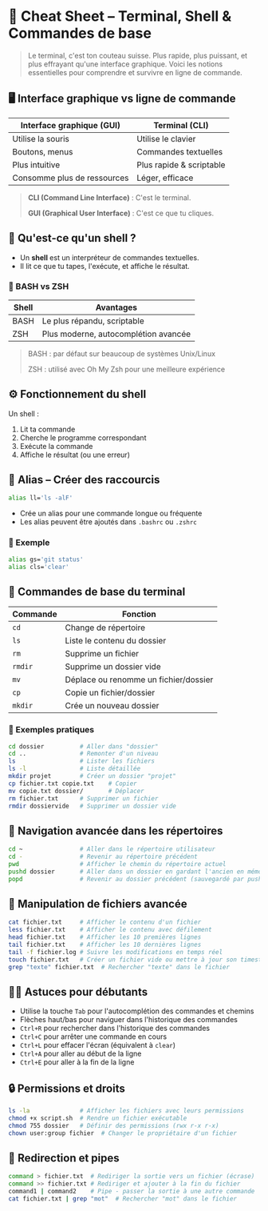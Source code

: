 # 🧾 Cheat Sheet – Terminal, Shell & Commandes de base

> Le terminal, c'est ton couteau suisse. Plus rapide, plus puissant, et plus effrayant qu'une interface graphique. Voici les notions essentielles pour comprendre et survivre en ligne de commande.

## 🖥 Interface graphique vs ligne de commande

| Interface graphique (GUI) | Terminal (CLI) |
|---------------------------|----------------|
| Utilise la souris | Utilise le clavier |
| Boutons, menus | Commandes textuelles |
| Plus intuitive | Plus rapide & scriptable |
| Consomme plus de ressources | Léger, efficace |

> **CLI (Command Line Interface)** : C'est le terminal.
> 
> **GUI (Graphical User Interface)** : C'est ce que tu cliques.

## 🐚 Qu'est-ce qu'un shell ?

- Un **shell** est un interpréteur de commandes textuelles.
- Il lit ce que tu tapes, l'exécute, et affiche le résultat.

### 🔸 BASH vs ZSH

| Shell | Avantages |
|-------|-----------|
| BASH | Le plus répandu, scriptable |
| ZSH | Plus moderne, autocomplétion avancée |

> BASH : par défaut sur beaucoup de systèmes Unix/Linux
> 
> ZSH : utilisé avec Oh My Zsh pour une meilleure expérience

## ⚙️ Fonctionnement du shell

Un shell :
1. Lit ta commande
2. Cherche le programme correspondant
3. Exécute la commande
4. Affiche le résultat (ou une erreur)

## 🧙 Alias – Créer des raccourcis

```bash
alias ll='ls -alF'
```

* Crée un alias pour une commande longue ou fréquente
* Les alias peuvent être ajoutés dans `.bashrc` ou `.zshrc`

### 🔹 Exemple

```bash
alias gs='git status'
alias cls='clear'
```

## 🧰 Commandes de base du terminal

| Commande | Fonction |
|----------|----------|
| `cd` | Change de répertoire |
| `ls` | Liste le contenu du dossier |
| `rm` | Supprime un fichier |
| `rmdir` | Supprime un dossier vide |
| `mv` | Déplace ou renomme un fichier/dossier |
| `cp` | Copie un fichier/dossier |
| `mkdir` | Crée un nouveau dossier |

### 🔹 Exemples pratiques

```bash
cd dossier          # Aller dans "dossier"
cd ..               # Remonter d'un niveau
ls                  # Lister les fichiers
ls -l               # Liste détaillée
mkdir projet        # Créer un dossier "projet"
cp fichier.txt copie.txt    # Copier
mv copie.txt dossier/       # Déplacer
rm fichier.txt      # Supprimer un fichier
rmdir dossiervide   # Supprimer un dossier vide
```

## 📂 Navigation avancée dans les répertoires

```bash
cd ~                # Aller dans le répertoire utilisateur
cd -                # Revenir au répertoire précédent
pwd                 # Afficher le chemin du répertoire actuel
pushd dossier       # Aller dans un dossier en gardant l'ancien en mémoire
popd                # Revenir au dossier précédent (sauvegardé par pushd)
```

## 📝 Manipulation de fichiers avancée

```bash
cat fichier.txt     # Afficher le contenu d'un fichier
less fichier.txt    # Afficher le contenu avec défilement
head fichier.txt    # Afficher les 10 premières lignes
tail fichier.txt    # Afficher les 10 dernières lignes
tail -f fichier.log # Suivre les modifications en temps réel
touch fichier.txt   # Créer un fichier vide ou mettre à jour son timestamp
grep "texte" fichier.txt  # Rechercher "texte" dans le fichier
```

## 👨‍💻 Astuces pour débutants

* Utilise la touche `Tab` pour l'autocomplétion des commandes et chemins
* Flèches haut/bas pour naviguer dans l'historique des commandes
* `Ctrl+R` pour rechercher dans l'historique des commandes
* `Ctrl+C` pour arrêter une commande en cours
* `Ctrl+L` pour effacer l'écran (équivalent à `clear`)
* `Ctrl+A` pour aller au début de la ligne
* `Ctrl+E` pour aller à la fin de la ligne

## 🔒 Permissions et droits

```bash
ls -la              # Afficher les fichiers avec leurs permissions
chmod +x script.sh  # Rendre un fichier exécutable
chmod 755 dossier   # Définir des permissions (rwx r-x r-x)
chown user:group fichier  # Changer le propriétaire d'un fichier
```

## 🔄 Redirection et pipes

```bash
command > fichier.txt  # Rediriger la sortie vers un fichier (écrase)
command >> fichier.txt # Rediriger et ajouter à la fin du fichier
command1 | command2    # Pipe - passer la sortie à une autre commande
cat fichier.txt | grep "mot"  # Rechercher "mot" dans le fichier
```